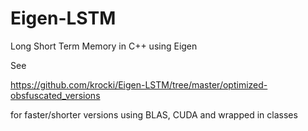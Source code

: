 # Eigen-LSTM
Long Short Term Memory in C++ using Eigen

See

https://github.com/krocki/Eigen-LSTM/tree/master/optimized-obsfuscated_versions

for faster/shorter versions using BLAS, CUDA and wrapped in classes

